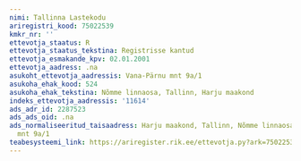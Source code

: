 ```yaml
---
nimi: Tallinna Lastekodu
ariregistri_kood: 75022539
kmkr_nr: ''
ettevotja_staatus: R
ettevotja_staatus_tekstina: Registrisse kantud
ettevotja_esmakande_kpv: 02.01.2001
ettevotja_aadress: .na
asukoht_ettevotja_aadressis: Vana-Pärnu mnt 9a/1
asukoha_ehak_kood: 524
asukoha_ehak_tekstina: Nõmme linnaosa, Tallinn, Harju maakond
indeks_ettevotja_aadressis: '11614'
ads_adr_id: 2287523
ads_ads_oid: .na
ads_normaliseeritud_taisaadress: Harju maakond, Tallinn, Nõmme linnaosa, Vana-Pärnu
  mnt 9a/1
teabesysteemi_link: https://ariregister.rik.ee/ettevotja.py?ark=75022539&ref=rekvisiidid
---
```

